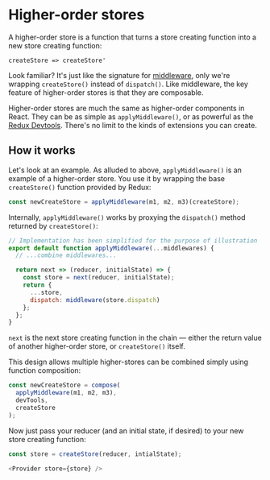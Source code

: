 Higher-order stores
===================

A higher-order store is a function that turns a store creating function into a new store creating function:

```
createStore => createStore'
```

Look familiar? It's just like the signature for [middleware](middleware.md), only we're wrapping `createStore()` instead of `dispatch()`. Like middleware, the key feature of higher-order stores is that they are composable.

Higher-order stores are much the same as higher-order components in React. They can be as simple as `applyMiddleware()`, or as powerful as the [Redux Devtools](https://github.com/gaearon/redux-devtools). There's no limit to the kinds of extensions you can create.

## How it works

Let's look at an example. As alluded to above, `applyMiddleware()` is an example of a higher-order store. You use it by wrapping the base `createStore()` function provided by Redux:

```js
const newCreateStore = applyMiddleware(m1, m2, m3)(createStore);
```

Internally, `applyMiddleware()` works by proxying the `dispatch()` method returned by `createStore()`:

```js
// Implementation has been simplified for the purpose of illustration
export default function applyMiddleware(...middlewares) {
  // ...combine middlewares...

  return next => (reducer, initialState) => {
    const store = next(reducer, initialState);
    return {
      ...store,
      dispatch: middleware(store.dispatch)
    };
  };
}
```

`next` is the next store creating function in the chain — either the return value of another higher-order store, or `createStore()` itself.

This design allows multiple higher-stores can be combined simply using function composition:

```js
const newCreateStore = compose(
  applyMiddleware(m1, m2, m3),
  devTools,
  createStore
);
```

Now just pass your reducer (and an initial state, if desired) to your new store creating function:

```js
const store = createStore(reducer, intialState);

<Provider store={store} />
```
